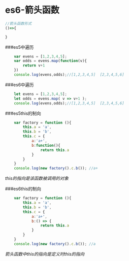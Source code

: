# es6-箭头函数

```javascript
//箭头函数形式
()=>{

}
```

###es5中遍历

```javascript
    var evens = [1,2,3,4,5];
    var odds = evens.map(function(v){
        return v+1
    })
    console.log(evens,odds);//[1,2,3,4,5]  [2,3,4,5,6]
```

###es6中遍历
```javascript
    let evens = [1,2,3,4,5];
    let odds = evens.map( v => v+1 );
    console.log(evens,odds);//[1,2,3,4,5]  [2,3,4,5,6]
```

###es5this的制向

```javascript
    var factory = function (){
        this.a = 'a',
        this.b = 'b',
        this.c = {
            a:'a+',
            b:function(){
                return this.a
            }
        }
    }
    console.log(new factory().c.b()); //a+
```
*this的指向是该函数被调用的对象*

###es6this的制向

```javascript
    var factory = function (){
        this.a = 'a',
        this.b = 'b',
        this.c = {
            a:'a+',
            b:() => {
                return this.a
            }
        }
    }
    console.log(new factory().c.b()); //a
```
*箭头函数中this的指向是定义时this的指向*